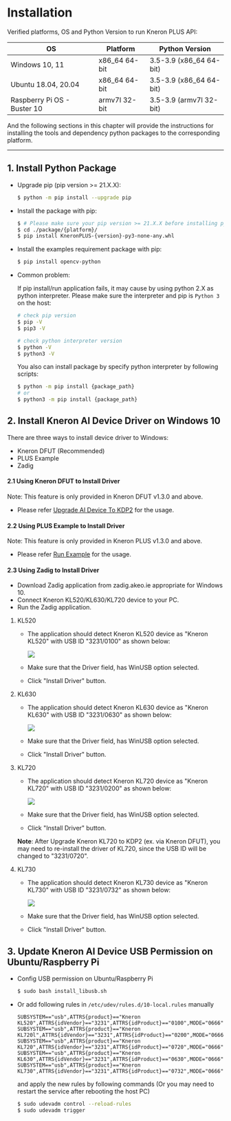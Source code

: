 # Installation

Verified platforms, OS and Python Version to run Kneron PLUS API:

| OS                            | Platform      | Python Version          |
|-------------------------------|---------------|-------------------------|
| Windows 10, 11                | x86_64 64-bit | 3.5-3.9 (x86_64 64-bit) |
| Ubuntu 18.04, 20.04           | x86_64 64-bit | 3.5-3.9 (x86_64 64-bit) |
| Raspberry Pi OS - Buster 10   | armv7l 32-bit | 3.5-3.9 (armv7l 32-bit) |

And the following sections in this chapter will provide the instructions for installing the tools and dependency python packages to the corresponding platform.

---

## 1. Install Python Package

- Upgrade pip (pip version >= 21.X.X):
    ```bash
    $ python -m pip install --upgrade pip
    ```

- Install the package with pip:
    ```bash
    $ # Please make sure your pip version >= 21.X.X before installing python packages.
    $ cd ./package/{platform}/
    $ pip install KneronPLUS-{version}-py3-none-any.whl
    ```

- Install the examples requirement package with pip:
    ```bash
    $ pip install opencv-python
    ```

- Common problem:  

    If pip install/run application fails, it may cause by using python 2.X as python interpreter. Please make sure the interpreter and pip is `Python 3` on the host:  

    ```bash
    # check pip version
    $ pip -V
    $ pip3 -V

    # check python interpreter version
    $ python -V
    $ python3 -V
    ```

    You also can install package by specify python interpreter by following scripts:  
    ```bash
    $ python -m pip install {package_path}
    # or
    $ python3 -m pip install {package_path}
    ```

## 2. Install Kneron AI Device Driver on Windows 10

There are three ways to install device driver to Windows:

- Kneron DFUT (Recommended)
- PLUS Example
- Zadig

#### 2.1 Using **Kneron DFUT** to Install Driver

Note: This feature is only provided in Kneron DFUT v1.3.0 and above.

- Please refer [Upgrade AI Device To KDP2](./upgrade_ai_device_to_kdp2.md#3-install-driver-for-windows) for the usage.

#### 2.2 Using **PLUS Example** to Install Driver

Note: This feature is only provided in Kneron PLUS v1.3.0 and above.

- Please refer [Run Example](./run_examples.md#2-install-driver-for-windows-example) for the usage.

#### 2.3 Using **Zadig** to Install Driver

- Download Zadig application from zadig.akeo.ie appropriate for Windows 10.
- Connect Kneron KL520/KL630/KL720 device to your PC.
- Run the Zadig application.

1. KL520

    - The application should detect Kneron KL520 device as "Kneron KL520" with USB ID
    "3231/0100" as shown below:

        ![](../imgs/zadig_install_kl520_driver.png)

    - Make sure that the Driver field, has WinUSB option selected.

    - Click "Install Driver" button.

2. KL630

    - The application should detect Kneron KL630 device as "Kneron KL630" with USB ID
    "3231/0630" as shown below:

        ![](../imgs/zadig_install_kl630_driver.png)

    - Make sure that the Driver field, has WinUSB option selected.

    - Click "Install Driver" button.

3. KL720

    - The application should detect Kneron KL720 device as "Kneron KL720" with USB ID
    "3231/0200" as shown below:

        ![](../imgs/zadig_install_kl720_driver.png)

    - Make sure that the Driver field, has WinUSB option selected.

    - Click "Install Driver" button.

    **Note**: After Upgrade Kneron KL720 to KDP2 (ex. via Kneron DFUT), you may need to re-install the driver of KL720, since the USB ID will be changed to "3231/0720".

4. KL730

    - The application should detect Kneron KL730 device as "Kneron KL730" with USB ID
    "3231/0732" as shown below:

        ![](../imgs/zadig_install_kl730_driver.png)

    - Make sure that the Driver field, has WinUSB option selected.

    - Click "Install Driver" button.

## 3. Update Kneron AI Device USB Permission on Ubuntu/Raspberry Pi

 * Config USB permission on Ubuntu/Raspberry Pi
   ```bash
   $ sudo bash install_libusb.sh
   ```

 * Or add following rules in `/etc/udev/rules.d/10-local.rules` manually
   ```text
   SUBSYSTEM=="usb",ATTRS{product}=="Kneron KL520",ATTRS{idVendor}=="3231",ATTRS{idProduct}=="0100",MODE="0666"
   SUBSYSTEM=="usb",ATTRS{product}=="Kneron KL720l",ATTRS{idVendor}=="3231",ATTRS{idProduct}=="0200",MODE="0666"
   SUBSYSTEM=="usb",ATTRS{product}=="Kneron KL720",ATTRS{idVendor}=="3231",ATTRS{idProduct}=="0720",MODE="0666"
   SUBSYSTEM=="usb",ATTRS{product}=="Kneron KL630",ATTRS{idVendor}=="3231",ATTRS{idProduct}=="0630",MODE="0666"
   SUBSYSTEM=="usb",ATTRS{product}=="Kneron KL730",ATTRS{idVendor}=="3231",ATTRS{idProduct}=="0732",MODE="0666"
   ```
   and apply the new rules by following commands (Or you may need to restart the service after rebooting the host PC)
   ```bash
   $ sudo udevadm control --reload-rules
   $ sudo udevadm trigger
   ```
